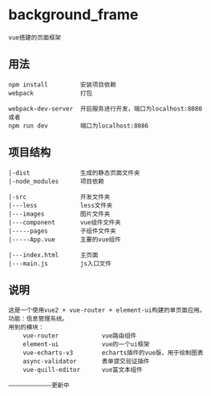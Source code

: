 # background_frame
    vue搭建的页面框架
##  用法
    npm install         安装项目依赖
    webpack             打包

    webpack-dev-server  开启服务进行开发，端口为localhost:8080
    或者
    npm run dev         端口为localhost:8086

##  项目结构
    |-dist              生成的静态页面文件夹
    |-node_modules      项目依赖

    |-src               开发文件夹
    |---less            less文件夹    
    |---images          图片文件夹
    |---component       vue组件文件夹
    |-----pages         子组件文件夹
    |-----App.vue       主要的vue组件

    |---index.html      主页面
    |---main.js         js入口文件

##  说明
    这是一个使用vue2 + vue-router + element-ui构建的单页面应用。
    功能：信息管理系统。
    用到的模块：
        vue-router            vue路由组件
        element-ui            vue的一个ui框架  
        vue-echarts-v3        echarts插件的vue版，用于绘制图表
        async-validator       表单提交验证插件
        vue-quill-editor      vue富文本组件

    ————————————更新中
